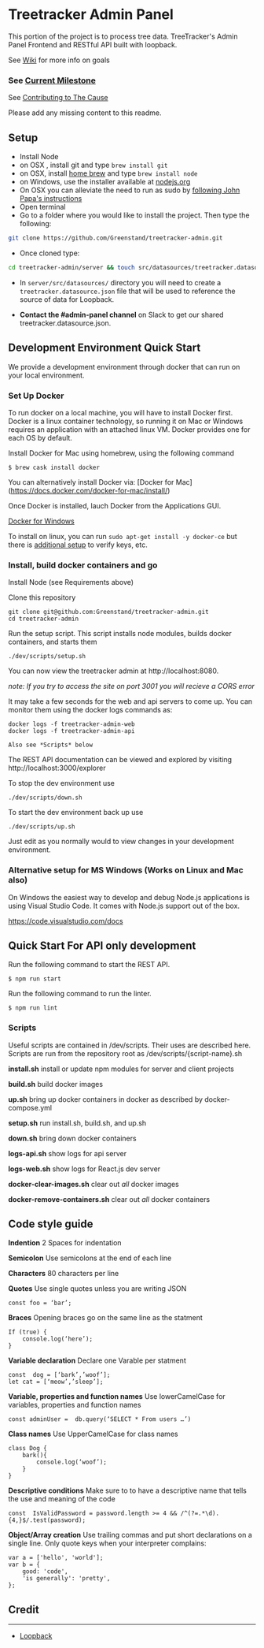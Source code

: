 # Treetracker Admin Panel

This portion of the project is to process tree data. TreeTracker's Admin Panel Frontend and RESTful API built with loopback.

See [Wiki](https://github.com/Greenstand/treetracker-admin-api/wiki) for more info on goals

### See [Current Milestone](https://github.com/Greenstand/treetracker-admin/issues?q=is%3Aopen+is%3Aissue+milestone%3A1.1.0)

See [Contributing to The Cause](https://github.com/Greenstand/Development-Overview#contributing-to-the-cause)

Please add any missing content to this readme.

## Setup

- Install Node
- on OSX , install git and type `brew install git`
- on OSX, install [home brew](http://brew.sh/) and type `brew install node`
- on Windows, use the installer available at [nodejs.org](http://nodejs.org/)
- On OSX you can alleviate the need to run as sudo by [following John Papa's instructions](http://jpapa.me/nomoresudo)
- Open terminal
- Go to a folder where you would like to install the project. Then type the following:
```bash
git clone https://github.com/Greenstand/treetracker-admin.git
```
- Once cloned type:
```bash
cd treetracker-admin/server && touch src/datasources/treetracker.datasource.json && npm install
```

- In `server/src/datasources/` directory you will need to create a `treetracker.datasource.json` file that will be used to reference the source of data for Loopback.

- **Contact the #admin-panel channel** on Slack to get our shared treetracker.datasource.json.


## Development Environment Quick Start

We provide a development environment through docker that can run on your local environment.

### Set Up Docker
To run docker on a local machine, you will have to install Docker first. Docker is a linux container technology, so running it on Mac or Windows requires an application with an attached linux VM. Docker provides one for each OS by default.

Install Docker for Mac using homebrew, using the following command

```
$ brew cask install docker
```

You can alternatively install Docker via:  [Docker for Mac] (https://docs.docker.com/docker-for-mac/install/)

Once Docker is installed, lauch Docker from the Applications GUI.



[Docker for Windows](https://docs.docker.com/docker-for-windows/install/)

To install on linux, you can run `sudo apt-get install -y docker-ce` but there is [additional setup](https://docs.docker.com/install/linux/docker-ce/ubuntu/#set-up-the-repository) to verify keys, etc.


### Install, build docker containers and go

Install Node (see Requirements above)

Clone this repository

```
git clone git@github.com:Greenstand/treetracker-admin.git
cd treetracker-admin
```

Run the setup script.  This script installs node modules, builds docker containers, and starts them
```
./dev/scripts/setup.sh
```


You can now view the treetracker admin at http://localhost:8080.

*note: If you try to access the site on port 3001 you will recieve a CORS error* 

It may take a few seconds for the web and api servers to come up.  You can monitor them using the docker logs commands as:

```
docker logs -f treetracker-admin-web
docker logs -f treetracker-admin-api

Also see *Scripts* below
```

The REST API documentation can be viewed and explored by visiting http://localhost:3000/explorer


To stop the dev environment use

```
./dev/scripts/down.sh
```

To start the dev environment back up use

```
./dev/scripts/up.sh
```


Just edit as you normally would to view changes in your development environment.


### Alternative setup for MS Windows (Works on Linux and Mac also)
On Windows the easiest way to develop and debug Node.js applications is using Visual Studio Code.
It comes with Node.js support out of the box.

https://code.visualstudio.com/docs




## Quick Start For API only development

Run the following command to start the REST API.

```
$ npm run start
```

Run the following command to run the linter.

```
$ npm run lint
```

### Scripts

Useful scripts are contained in /dev/scripts.  Their uses are described here.  Scripts are run from the repository root as /dev/scripts/{script-name}.sh

**install.sh** install or update npm modules for server and client projects

**build.sh** build docker images

**up.sh** bring up docker containers in docker as described by docker-compose.yml

**setup.sh** run install.sh, build.sh, and up.sh

**down.sh** bring down docker containers

**logs-api.sh** show logs for api server

**logs-web.sh** show logs for React.js dev server

**docker-clear-images.sh** clear out *all* docker images

**docker-remove-containers.sh** clear out *all* docker containers


## Code style guide  

**Indention** 2 Spaces for indentation

**Semicolon** Use semicolons at the end of each line 

**Characters** 80 characters per line

**Quotes** Use single quotes unless you are writing JSON 

```
const foo = ‘bar’;
```

**Braces** Opening braces go on the same line as the statment 

```
If (true) {
	console.log(‘here’);
}
```

**Variable declaration** Declare one Varable per statment

```
const  dog = [‘bark’,’woof’];
let cat = [‘meow’,’sleep’]; 
```

**Variable, properties and function names** Use lowerCamelCase for variables, properties and function names

```
const adminUser =  db.query(‘SELECT * From users …’)
```

**Class names** Use UpperCamelCase for class names

```
class Dog {
	bark(){
		console.log(‘woof’);
	}
} 
```

**Descriptive conditions** Make sure to to have a descriptive name that tells the use and meaning of the code

```
const  IsValidPassword = password.length >= 4 && /^(?=.*\d).{4,}$/.test(password);
```

**Object/Array creation** Use trailing commas and put short declarations on a single line. Only quote keys when your interpreter complains:

```
var a = ['hello', 'world'];
var b = {
	good: 'code',
	'is generally': 'pretty',
};
```

## Credit
-----------
- [Loopback](https://loopback.io/doc/en/lb4/index.html)

